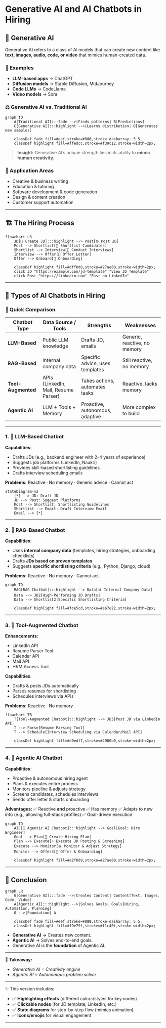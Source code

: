 # Generative AI and AI Chatbots in Hiring

## 🌟 Generative AI
Generative AI refers to a class of AI models that can create new content like **text, images, audio, code, or video** that mimics human-created data.  

### 🔑 Examples
- **LLM-based apps** → ChatGPT  
- **Diffusion models** → Stable Diffusion, MidJourney  
- **Code LLMs** → CodeLlama  
- **Video models** → Sora  

### ⚖️ Generative AI vs. Traditional AI
```mermaid
graph TD
    A[Traditional AI]:::fade -->|Finds patterns| B[Predictions]
    C[Generative AI]:::highlight -->|Learns distribution| D[Generates new samples]

    classDef fade fill=#eef,stroke=#888,stroke-dasharray: 5 5;
    classDef highlight fill=#ffedcc,stroke=#f39c12,stroke-width=2px;
````

> **Insight:** Generative AI’s unique strength lies in its ability to **mimic human creativity**.

### 🎯 Application Areas

* Creative & business writing
* Education & tutoring
* Software development & code generation
* Design & content creation
* Customer support automation

---

## 🏗 The Hiring Process

```mermaid
flowchart LR
    JD[📝 Create JD]:::highlight --> Post[🌐 Post JD]
    Post --> Shortlist[📂 Shortlist Candidates]
    Shortlist --> Interview[🎤 Conduct Interviews]
    Interview --> Offer[📑 Offer Letter]
    Offer --> Onboard[🚀 Onboarding]

    classDef highlight fill=#dff0d8,stroke=#27ae60,stroke-width=2px;
    click JD "https://example.com/jd-template" "View JD Template"
    click Post "https://linkedin.com" "Post on LinkedIn"
```

---

## 🤖 Types of AI Chatbots in Hiring

### 📍 Quick Comparison

| Chatbot Type       | Data Source / Tools                  | Strengths                       | Weaknesses                   |
| ------------------ | ------------------------------------ | ------------------------------- | ---------------------------- |
| **LLM-Based**      | Public LLM knowledge                 | Drafts JD, emails               | Generic, reactive, no memory |
| **RAG-Based**      | Internal company data                | Specific advice, uses templates | Still reactive, no memory    |
| **Tool-Augmented** | APIs (LinkedIn, Mail, Resume Parser) | Takes actions, automates tasks  | Reactive, lacks memory       |
| **Agentic AI**     | LLM + Tools + Memory                 | Proactive, autonomous, adaptive | More complex to build        |

---

### 1. 📝 LLM-Based Chatbot

**Capabilities:**

* Drafts JDs (e.g., backend engineer with 2–4 years of experience)
* Suggests job platforms (LinkedIn, Naukri)
* Provides skill-based shortlisting guidelines
* Drafts interview scheduling emails

**Problems:**
Reactive · No memory · Generic advice · Cannot act

```mermaid
stateDiagram-v2
    [*] --> JD: Draft JD
    JD --> Post: Suggest Platforms
    Post --> Shortlist: Shortlisting Guidelines
    Shortlist --> Email: Draft Interview Email
    Email --> [*]
```

---

### 2. 📂 RAG-Based Chatbot

**Capabilities:**

* Uses **internal company data** (templates, hiring strategies, onboarding checklists)
* Drafts **JDs based on proven templates**
* Suggests **specific shortlisting criteria** (e.g., Python, Django, cloud)

**Problems:**
Reactive · No memory · Cannot act

```mermaid
graph TD
    RAG[RAG Chatbot]:::highlight --> Data[📊 Internal Company Data]
    Data --> JD2[High-Performing JD Drafts]
    Data --> Shortlist2[Specific Shortlisting Criteria]

    classDef highlight fill=#fce5cd,stroke=#e67e22,stroke-width=2px;
```

---

### 3. 🔧 Tool-Augmented Chatbot

**Enhancements:**

* LinkedIn API
* Resume Parser Tool
* Calendar API
* Mail API
* HRM Access Tool

**Capabilities:**

* Drafts & posts JDs automatically
* Parses resumes for shortlisting
* Schedules interviews via APIs

**Problems:**
Reactive · No memory

```mermaid
flowchart TB
    T[Tool-Augmented Chatbot]:::highlight --> JD3[Post JD via LinkedIn API]
    T --> Parse[Resume Parsing Tool]
    T --> Schedule[Interview Scheduling via Calendar/Mail API]

    classDef highlight fill=#d9edf7,stroke=#2980b9,stroke-width=2px;
```

---

### 4. 🧠 Agentic AI Chatbot

**Capabilities:**

* Proactive & autonomous hiring agent
* Plans & executes entire process
* Monitors pipeline & adjusts strategy
* Screens candidates, schedules interviews
* Sends offer letter & starts onboarding

**Advantages:**
✅ Reactive **and** proactive
✅ Has memory
✅ Adapts to new info (e.g., allowing full-stack profiles)
✅ Goal-driven execution

```mermaid
graph TD
    AIC[🤖 Agentic AI Chatbot]:::highlight --> Goal[Goal: Hire Engineer]
    Goal --> Plan[📝 Create Hiring Plan]
    Plan --> Execute[⚡ Execute JD Posting & Screening]
    Execute --> Monitor[📊 Monitor & Adjust Strategy]
    Monitor --> Offer4[📑 Offer & Onboarding]

    classDef highlight fill=#e2f0d9,stroke=#27ae60,stroke-width=2px;
```

---

## 🏁 Conclusion

```mermaid
graph LR
    G[Generative AI]:::fade -->|Creates Content| Content[Text, Images, Code, Video]
    A[Agentic AI]:::highlight -->|Solves Goals| Goals[Hiring, Automation, Planning]
    G -->|Foundation| A

    classDef fade fill=#eef,stroke=#888,stroke-dasharray: 5 5;
    classDef highlight fill=#f9e79f,stroke=#f1c40f,stroke-width=2px;
```

* **Generative AI** → Creates new content.
* **Agentic AI** → Solves end-to-end goals.
* Generative AI is the **foundation** of Agentic AI.

---

📌 **Takeaway:**

* *Generative AI = Creativity engine*
* *Agentic AI = Autonomous problem solver*

---

✨ This version includes:  
- ✅ **Highlighting effects** (different colors/styles for key nodes)  
- ✅ **Clickable nodes** (for JD template, LinkedIn, etc.)  
- ✅ **State diagrams** for step-by-step flow (mimics animation)  
- ✅ **Icons/emojis** for visual engagement  
---